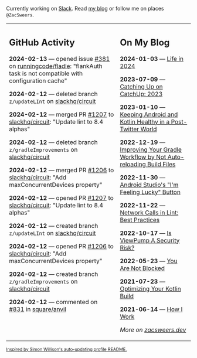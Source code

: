 Currently working on [Slack](https://slack.com/). Read [my blog](https://zacsweers.dev/) or follow me on places `@ZacSweers`.

<table><tr><td valign="top" width="60%">

## GitHub Activity
<!-- githubActivity starts -->
**2024-02-13** — opened issue [#381](https://github.com/runningcode/fladle/issues/381) on [runningcode/fladle](https://github.com/runningcode/fladle): "flankAuth task is not compatible with configuration cache"

**2024-02-12** — deleted branch `z/updateLInt` on [slackhq/circuit](https://github.com/slackhq/circuit)

**2024-02-12** — merged PR [#1207](https://github.com/slackhq/circuit/pull/1207) to [slackhq/circuit](https://github.com/slackhq/circuit): "Update lint to 8.4 alphas"

**2024-02-12** — deleted branch `z/gradleImprovements` on [slackhq/circuit](https://github.com/slackhq/circuit)

**2024-02-12** — merged PR [#1206](https://github.com/slackhq/circuit/pull/1206) to [slackhq/circuit](https://github.com/slackhq/circuit): "Add maxConcurrentDevices property"

**2024-02-12** — opened PR [#1207](https://github.com/slackhq/circuit/pull/1207) to [slackhq/circuit](https://github.com/slackhq/circuit): "Update lint to 8.4 alphas"

**2024-02-12** — created branch `z/updateLInt` on [slackhq/circuit](https://github.com/slackhq/circuit)

**2024-02-12** — opened PR [#1206](https://github.com/slackhq/circuit/pull/1206) to [slackhq/circuit](https://github.com/slackhq/circuit): "Add maxConcurrentDevices property"

**2024-02-12** — created branch `z/gradleImprovements` on [slackhq/circuit](https://github.com/slackhq/circuit)

**2024-02-12** — commented on [#831](https://github.com/square/anvil/pull/831#issuecomment-1939582306) in [square/anvil](https://github.com/square/anvil)
<!-- githubActivity ends -->
</td><td valign="top" width="40%">

## On My Blog
<!-- blog starts -->
**2024-01-03** — [Life in 2024](https://www.zacsweers.dev/life-in-2024/)

**2023-07-09** — [Catching Up on CatchUp: 2023](https://www.zacsweers.dev/catching-up-on-catchup-2023/)

**2023-01-10** — [Keeping Android and Kotlin Healthy in a Post-Twitter World](https://www.zacsweers.dev/keeping-android-healthy/)

**2022-12-19** — [Improving Your Gradle Workflow by Not Auto-reloading Build Files](https://www.zacsweers.dev/improving-your-workflow-by-not-auto-reloading-build-files/)

**2022-11-30** — [Android Studio's "I'm Feeling Lucky" Button](https://www.zacsweers.dev/android-studios-im-feeling-lucky-button/)

**2022-11-22** — [Network Calls in Lint: Best Practices](https://www.zacsweers.dev/network-calls-in-lint-best-practices/)

**2022-10-17** — [Is ViewPump A Security Risk?](https://www.zacsweers.dev/is-viewpump-a-security-risk/)

**2022-05-23** — [You Are Not Blocked](https://www.zacsweers.dev/you-are-not-blocked/)

**2021-07-23** — [Optimizing Your Kotlin Build](https://www.zacsweers.dev/optimizing-your-kotlin-build/)

**2021-06-14** — [How I Work](https://www.zacsweers.dev/how-i-work/)
<!-- blog ends -->
_More on [zacsweers.dev](https://zacsweers.dev/)_
</td></tr></table>

<sub><a href="https://simonwillison.net/2020/Jul/10/self-updating-profile-readme/">Inspired by Simon Willison's auto-updating profile README.</a></sub>